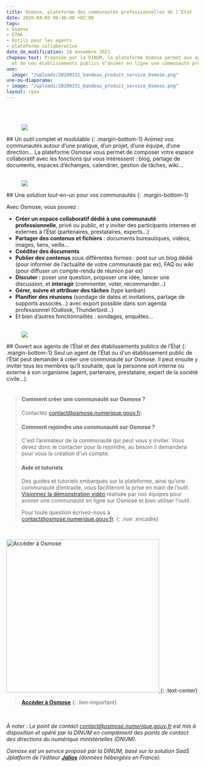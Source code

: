 ```yaml
---
title: Osmose, plateforme des communautés professionnelles de l’État
date: 2020-04-03 06:46:00 +02:00
tags:
- Osmose
- ETNA
- Outils pour les agents
- plateforme collaborative
date_de_modification: 18 novembre 2021
chapeau-text: Proposée par la DINUM, la plateforme Osmose permet aux agents de l’État
  et de ses établissements publics d’animer en ligne une communauté professionnelle.
une:
  image: "/uploads/20200331_bandeau_produit_service_Osmose.png"
une-ou-diaporama:
- image: "/uploads/20200331_bandeau_produit_service_Osmose.png"
layout: rgaa
---
```


<div class="conteneur-iframe seize-neuvieme">
<div class="dailymotion_player" width="100%" height="100%" videoID="x85nruz" theme="light" rel="0" controls="1" showinfo="1" autoplay="0"></div>
</div>
<br>
<br>

<figure class='image-left' style='width: 7%;'>
<img src="/uploads/swiss-army-knife_bleu.png"/>
</figure>## Un outil complet et modulable
{: .margin-bottom-1}
Animez vos communautés autour d’une pratique, d’un projet, d’une équipe, d’une direction… La plateforme Osmose vous permet de composer votre espace collaboratif avec les fonctions qui vous intéressent : blog, partage de documents, espaces d’échanges, calendrier, gestion de tâches, wiki…
<br>
<br>

<figure class='image-left' style='width: 6%;'>
<img src="/uploads/picto-intervention.png"/>
</figure>## Une solution tout-en-un pour vos communautés
{: .margin-bottom-1}

Avec Osmose, vous pouvez :

* **Créer un espace collaboratif dédié à une communauté professionnelle**, privé ou public, et y inviter des participants internes et externes à l’État (partenaires, prestataires, experts…)
* **Partager des contenus et fichiers** : documents bureautiques, vidéos, images, liens, veille…
* **Coéditer des documents**
* **Publier des contenus** sous différentes formes : post sur un blog dédié (pour informer de l’actualité de votre communauté par ex), FAQ ou wiki (pour diffuser un compte-rendu de réunion par ex)
* **Discuter :** poser une question, proposer une idée, lancer une discussion, et **interagir** (commenter, voter, recommander...)
* **Gérer, suivre et attribuer des tâches** (type kanban)
* **Planifier des réunions** (sondage de dates et invitations, partage de supports associés…) avec export possible dans son agenda professionnel (Outlook, Thunderbird…)
* Et bien d’autres fonctionnalités : sondages, enquêtes…
  <br>
  <br>

<figure class='image-left' style='width: 6%;'>
<img src="/uploads/group-bleu.png"/>
</figure>## Ouvert aux agents de l’État et des établissements publics de l’État
{: .margin-bottom-1}
Seul un agent de l’État ou d'un établissement public de l’État peut demander à créer une communauté sur Osmose. Il peut ensuite y inviter tous les membres qu’il souhaite, que la personne soit interne ou externe à son organisme (agent, partenaire, prestataire, expert de la société civile…).
<br>
<br>

> #### Comment créer une communauté sur Osmose ?
>
> Contactez <a href="mailto:contact@osmose.numerique.gouv.fr?subject=Demande de création de communauté sur Osmose">contact@osmose.numerique.gouv.fr</a>.
> <br>
>
> #### Comment rejoindre une communauté sur Osmose ?
>
> C'est l’animateur de la communauté qui peut vous y inviter.
> Vous devez donc le contacter pour la rejoindre, au besoin il demandera pour vous la création d'un compte.
> <br>
>
> #### Aide et tutoriels
>
> Des guides et tutoriels embarqués sur la plateforme, ainsi qu’une communauté d’entraide, vous faciliteront la prise en main de l’outil.
> <br>[Visionnez la démonstration vidéo](https://dai.ly/x7u6p1z) réalisée par nos équipes pour animer une communauté en ligne sur Osmose et bien utiliser l'outil.
> <br>
>
> Pour toute question écrivez-nous à [contact@osmose.numerique.gouv.fr](mailto:contact@osmose.numerique.gouv.fr).
{: .noir .encadre}
<br>

<a href="https://osmose.numerique.gouv.fr/"><img src="/uploads/capture-osmose-home2.png" width="400" alt="Accéder à Osmose"/>
</a>
{: .text-center}

> **[Accéder à Osmose](https://osmose.numerique.gouv.fr/)**
{: .lien-important}
<br>

*À noter : Le point de contact [contact@osmose.numerique.gouv.fr](mailto:contact@osmose.numerique.gouv.fr) est mis à disposition et opéré par la DINUM en complément des points de contact des directions du numérique ministérielles (DNUM).*

*Osmose est un service proposé par la DINUM, basé sur la solution SaaS Jplatform de l’éditeur **[Jalios](https://www.jalios.com)** (données hébergées en France).*
